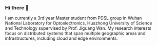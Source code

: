 ### Hi there 👋

I am currently a 3rd year Master student from PDSL group in Wuhan National Laboratory for Optoelectronics, Huazhong University of Science and Technology supervised by Prof. Jiguang Wan.
My research interests focus on distributed systems that span multiple geographic areas and infrastructures, including cloud and edge environments.
